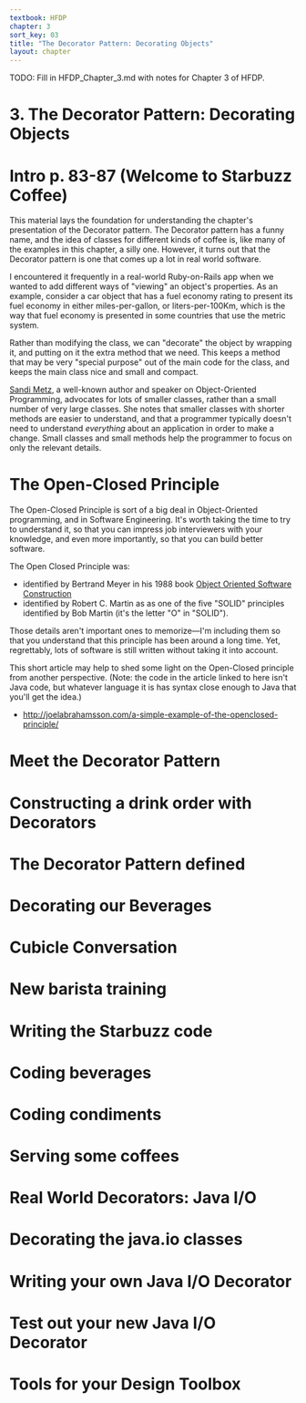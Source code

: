 ```yaml
---
textbook: HFDP
chapter: 3
sort_key: 03
title: "The Decorator Pattern: Decorating Objects"
layout: chapter
---
```


<div style="display:none;"> https://ucsb-cs56-pconrad.github.io/hfdp/HFDP_Chapter_3/ </div>


TODO: Fill in HFDP_Chapter_3.md with notes for Chapter 3 of HFDP.


# 3. The Decorator Pattern: Decorating Objects

# Intro p. 83-87 (Welcome to Starbuzz Coffee)

This material lays the foundation for understanding the chapter's presentation of the Decorator pattern.  The Decorator pattern has a funny name, and the idea of classes for different kinds of coffee is, like many of the examples in this chapter, a silly one.   However, it turns out that the Decorator pattern is one that comes up a lot in real world software.    

I encountered it frequently in a real-world Ruby-on-Rails app when we wanted to add different ways of "viewing" an object's properties.  As an example, consider a car object that has a fuel economy rating to present its fuel economy in either miles-per-gallon, or liters-per-100Km, which is the way that fuel economy is presented in some countries that use the metric system.

Rather than modifying the class, we can "decorate" the object by wrapping it, and putting on it the extra method that we need.   This keeps a method that may be very "special purpose" out of the main code for the class, and keeps the main class nice and small and compact.

[Sandi Metz](http://www.sandimetz.com/), a well-known author and speaker on Object-Oriented Programming, advocates for lots of smaller classes, rather than a small number of very large classes.   She notes that smaller classes with shorter methods are easier to understand, and that a programmer typically doesn't need to understand *everything* about an application in order to make a change.   Small classes and small methods help the programmer to focus on only the relevant details.

# The Open-Closed Principle


The Open-Closed Principle is sort of a big deal in Object-Oriented programming, and in Software Engineering.  It's worth taking the time to try to understand it, so that you can impress job interviewers with your knowledge, and even more importantly, so that you can build better software.

The Open Closed Principle was:

* identified by Bertrand Meyer in his 1988 book [Object Oriented Software Construction](https://en.wikipedia.org/wiki/Object-Oriented_Software_Construction)
* identified by Robert C. Martin as as one of the five "SOLID" principles identified by Bob Martin (it's the letter "O" in "SOLID").

Those details aren't important ones to memorize&mdash;I'm including them so that you understand that this principle has been around a long time.   Yet, regrettably, lots of software is still written without taking it into account.

This short article may help to shed some light on the Open-Closed principle from another perspective. (Note: the code in the article linked to here isn't Java code, but whatever language it is has syntax close enough to Java that you'll get the idea.)

* <http://joelabrahamsson.com/a-simple-example-of-the-openclosed-principle/>




# Meet the Decorator Pattern

# Constructing a drink order with Decorators

# The Decorator Pattern defined

# Decorating our Beverages

# Cubicle Conversation

# New barista training

# Writing the Starbuzz code

# Coding beverages

# Coding condiments

# Serving some coffees

# Real World Decorators: Java I/O

# Decorating the java.io classes

# Writing your own Java I/O Decorator

# Test out your new Java I/O Decorator

# Tools for your Design Toolbox


<div style="display:none;"> https://ucsb-cs56-pconrad.github.io/hfdp/HFDP_Chapter_3/ </div>
